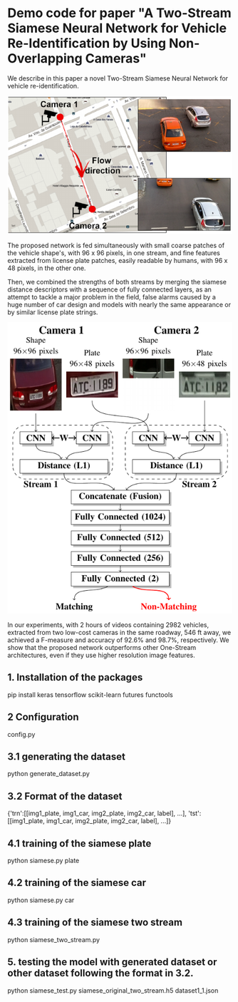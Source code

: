 # Demo code for paper "A Two-Stream Siamese Neural Network for Vehicle Re-Identification by Using Non-Overlapping Cameras"
We describe in this paper a novel Two-Stream Siamese Neural Network for vehicle re-identification.

![Alt text](fig1.png)

The proposed network is fed simultaneously with small coarse
patches of the vehicle shape's, with 96 x 96 pixels, in one stream, and fine features extracted from license plate patches, easily readable by humans,
with 96 x 48 pixels, in the other one.

Then, we combined the strengths of both streams by merging the siamese distance descriptors with a sequence of
fully connected layers, as an attempt to tackle a major problem in the field, false alarms caused by a huge number of car design and models with nearly the same appearance or by similar license plate strings.

![Alt text](fig2.png)

In our experiments, with 2 hours of videos containing 2982 vehicles, extracted from two low-cost cameras in the same roadway, 546 ft away, we achieved a F-measure and accuracy of 92.6% and 98.7%, respectively. We show that the proposed network outperforms other One-Stream architectures, even if they use higher resolution image features.


## 1. Installation of the packages
pip install keras tensorflow scikit-learn futures functools

## 2 Configuration
config.py

## 3.1 generating the dataset
python generate_dataset.py

## 3.2 Format of the dataset
{'trn':[[img1_plate, img1_car, img2_plate, img2_car, label], ...],
'tst':[[img1_plate, img1_car, img2_plate, img2_car, label], ...]}

## 4.1 training of the siamese plate
python siamese.py plate

## 4.2 training of the siamese car
python siamese.py car

## 4.3 training of the siamese two stream
python siamese_two_stream.py

## 5. testing the model with generated dataset or other dataset following the format in 3.2.
python siamese_test.py siamese_original_two_stream.h5 dataset1_1.json
